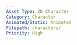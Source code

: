 ```yaml
---
Asset Type: 2D Character
Category: Character
Animated/Static: Animated
Filepath: characters/
Priority: High
---
```

